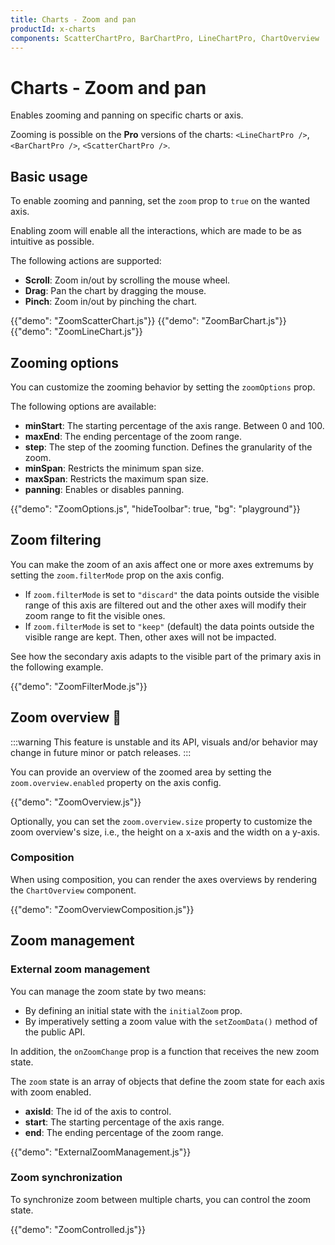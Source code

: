 ```yaml
---
title: Charts - Zoom and pan
productId: x-charts
components: ScatterChartPro, BarChartPro, LineChartPro, ChartOverview
---
```


# Charts - Zoom and pan [<span class="plan-pro"></span>](/x/introduction/licensing/#pro-plan 'Pro plan')

<p class="description">Enables zooming and panning on specific charts or axis.</p>

Zooming is possible on the **Pro**[<span class="plan-pro"></span>](/x/introduction/licensing/#pro-plan 'Pro plan') versions of the charts: `<LineChartPro />`, `<BarChartPro />`, `<ScatterChartPro />`.

## Basic usage

To enable zooming and panning, set the `zoom` prop to `true` on the wanted axis.

Enabling zoom will enable all the interactions, which are made to be as intuitive as possible.

The following actions are supported:

- **Scroll**: Zoom in/out by scrolling the mouse wheel.
- **Drag**: Pan the chart by dragging the mouse.
- **Pinch**: Zoom in/out by pinching the chart.

{{"demo": "ZoomScatterChart.js"}}
{{"demo": "ZoomBarChart.js"}}
{{"demo": "ZoomLineChart.js"}}

## Zooming options

You can customize the zooming behavior by setting the `zoomOptions` prop.

The following options are available:

- **minStart**: The starting percentage of the axis range. Between 0 and 100.
- **maxEnd**: The ending percentage of the zoom range.
- **step**: The step of the zooming function. Defines the granularity of the zoom.
- **minSpan**: Restricts the minimum span size.
- **maxSpan**: Restricts the maximum span size.
- **panning**: Enables or disables panning.

{{"demo": "ZoomOptions.js", "hideToolbar": true, "bg": "playground"}}

## Zoom filtering

You can make the zoom of an axis affect one or more axes extremums by setting the `zoom.filterMode` prop on the axis config.

- If `zoom.filterMode` is set to `"discard"` the data points outside the visible range of this axis are filtered out and the other axes will modify their zoom range to fit the visible ones.
- If `zoom.filterMode` is set to `"keep"` (default) the data points outside the visible range are kept. Then, other axes will not be impacted.

See how the secondary axis adapts to the visible part of the primary axis in the following example.

{{"demo": "ZoomFilterMode.js"}}

## Zoom overview 🧪

:::warning
This feature is unstable and its API, visuals and/or behavior may change in future minor or patch releases.
:::

You can provide an overview of the zoomed area by setting the `zoom.overview.enabled` property on the axis config.

{{"demo": "ZoomOverview.js"}}

Optionally, you can set the `zoom.overview.size` property to customize the zoom overview's size, i.e., the height on a x-axis and the width on a y-axis.

### Composition

When using composition, you can render the axes overviews by rendering the `ChartOverview` component.

{{"demo": "ZoomOverviewComposition.js"}}

## Zoom management

### External zoom management

You can manage the zoom state by two means:

- By defining an initial state with the `initialZoom` prop.
- By imperatively setting a zoom value with the `setZoomData()` method of the public API.

In addition, the `onZoomChange` prop is a function that receives the new zoom state.

The `zoom` state is an array of objects that define the zoom state for each axis with zoom enabled.

- **axisId**: The id of the axis to control.
- **start**: The starting percentage of the axis range.
- **end**: The ending percentage of the zoom range.

{{"demo": "ExternalZoomManagement.js"}}

### Zoom synchronization

To synchronize zoom between multiple charts, you can control the zoom state.

{{"demo": "ZoomControlled.js"}}
